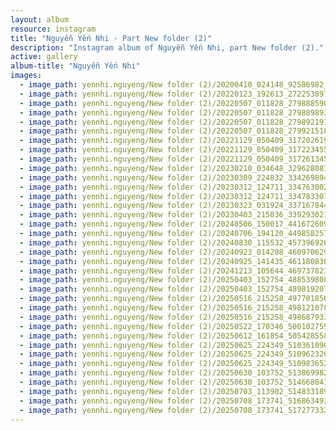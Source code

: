 ```yaml
---
layout: album
resource: instagram
title: "Nguyễn Yến Nhi - Part New folder (2)"
description: "Instagram album of Nguyễn Yến Nhi, part New folder (2)."
active: gallery
album-title: "Nguyễn Yến Nhi"
images:
  - image_path: yennhi.nguyeng/New folder (2)/20200410_024148_92586982_521554191776317_1305891752890849989_n.jpg
  - image_path: yennhi.nguyeng/New folder (2)/20220123_192613_272253897_437275691463303_8837910556907716926_n.jpg
  - image_path: yennhi.nguyeng/New folder (2)/20220507_011828_279888590_720892506012882_4363017660274087713_n.jpg
  - image_path: yennhi.nguyeng/New folder (2)/20220507_011828_279889893_703294300790687_4342685332023586576_n.jpg
  - image_path: yennhi.nguyeng/New folder (2)/20220507_011828_279892191_186990593661391_4064361423780920933_n.jpg
  - image_path: yennhi.nguyeng/New folder (2)/20220507_011828_279921510_5108437279274629_4665235032876653671_n.jpg
  - image_path: yennhi.nguyeng/New folder (2)/20221129_050409_317202619_654847099644522_8841885178104383377_n.jpg
  - image_path: yennhi.nguyeng/New folder (2)/20221129_050409_317223455_696013105200795_6763108796844929713_n.jpg
  - image_path: yennhi.nguyeng/New folder (2)/20221129_050409_317261345_131133842877150_5098204756693084171_n.jpg
  - image_path: yennhi.nguyeng/New folder (2)/20230210_034648_329628087_1362760531193204_7351270077339941122_n.jpg
  - image_path: yennhi.nguyeng/New folder (2)/20230309_224832_334269894_2214208165436225_2922638541323793055_n.jpg
  - image_path: yennhi.nguyeng/New folder (2)/20230312_124711_334763002_1262199571381833_6044760942011959254_n.jpg
  - image_path: yennhi.nguyeng/New folder (2)/20230312_124711_334783307_583243650529629_5723389300093667212_n.jpg
  - image_path: yennhi.nguyeng/New folder (2)/20230323_031924_337167844_229803402915979_6581633824355346752_n.jpg
  - image_path: yennhi.nguyeng/New folder (2)/20230403_215836_339293021_1250492242507110_3715553186867991839_n.jpg
  - image_path: yennhi.nguyeng/New folder (2)/20240506_150017_441672609_443020814974170_5410289882604579404_n.jpg
  - image_path: yennhi.nguyeng/New folder (2)/20240706_194120_449858257_1055703972583336_6502993354247812596_n.jpg
  - image_path: yennhi.nguyeng/New folder (2)/20240830_115532_457396926_3712711688945641_2459132298753838935_n.jpg
  - image_path: yennhi.nguyeng/New folder (2)/20240923_014208_460970629_846154750958788_734943548886350380_n.jpg
  - image_path: yennhi.nguyeng/New folder (2)/20240925_141435_461180830_537986438715333_8333569134628308287_n.jpg
  - image_path: yennhi.nguyeng/New folder (2)/20241213_105644_469737823_897423195904795_3654139419782778004_n.jpg
  - image_path: yennhi.nguyeng/New folder (2)/20250403_152754_488539808_18136388554401940_7537996362721938320_n.jpg
  - image_path: yennhi.nguyeng/New folder (2)/20250403_152754_489019207_18136388557401940_100243184690065736_n.jpg
  - image_path: yennhi.nguyeng/New folder (2)/20250516_215258_497701856_18140270668401940_6547808955685604996_n.jpg
  - image_path: yennhi.nguyeng/New folder (2)/20250516_215258_498121078_18140270677401940_242846194374708814_n.jpg
  - image_path: yennhi.nguyeng/New folder (2)/20250516_215258_498687933_18140270659401940_2741029609148635693_n.jpg
  - image_path: yennhi.nguyeng/New folder (2)/20250522_170346_500102759_18140826601401940_6978588836459152458_n.jpg
  - image_path: yennhi.nguyeng/New folder (2)/20250612_161854_505428558_18142835554401940_4563139499688362557_n.jpg
  - image_path: yennhi.nguyeng/New folder (2)/20250625_224349_510361090_18144089191401940_3143845341650863202_n.jpg
  - image_path: yennhi.nguyeng/New folder (2)/20250625_224349_510962320_18144089200401940_6878664365376299529_n.jpg
  - image_path: yennhi.nguyeng/New folder (2)/20250625_224349_510983652_18144089209401940_1169825359641011157_n.jpg
  - image_path: yennhi.nguyeng/New folder (2)/20250630_103752_513869982_18144512815401940_1077055803010518224_n.jpg
  - image_path: yennhi.nguyeng/New folder (2)/20250630_103752_514668041_18144512824401940_4198950651041475849_n.jpg
  - image_path: yennhi.nguyeng/New folder (2)/20250703_113902_514833189_18144796261401940_6831415499135179317_n.jpg
  - image_path: yennhi.nguyeng/New folder (2)/20250708_173741_516863493_18145272301401940_8241172232883800547_n.jpg
  - image_path: yennhi.nguyeng/New folder (2)/20250708_173741_517277332_18145272310401940_475598663808839968_n.jpg
---
```

